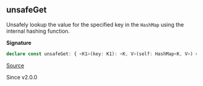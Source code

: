 ## unsafeGet

Unsafely lookup the value for the specified key in the `HashMap` using the
internal hashing function.

**Signature**

```ts
declare const unsafeGet: { <K1>(key: K1): <K, V>(self: HashMap<K, V>) => V; <K, V, K1>(self: HashMap<K, V>, key: K1): V; }
```

[Source](https://github.com/Effect-TS/effect/tree/main/packages/effect/src/HashMap.ts#L169)

Since v2.0.0